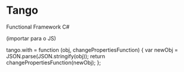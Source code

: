 # Tango
Functional Framework C#

(importar para o JS)

tango.with = function (obj, changePropertiesFunction) {
        var newObj = JSON.parse(JSON.stringify(obj));
        return changePropertiesFunction(newObj);
    };
